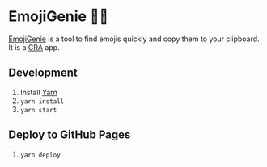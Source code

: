 # EmojiGenie 🧞‍♀️

[EmojiGenie](https://emojigenie.com) is a tool to find emojis quickly and copy them to your clipboard. It is a [CRA](https://github.com/facebookincubator/create-react-app) app.

## Development

1. Install [Yarn](https://yarnpkg.com/)
2. `yarn install`
3. `yarn start`

## Deploy to GitHub Pages

1. `yarn deploy`